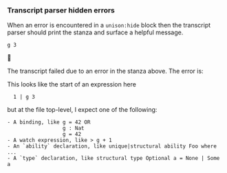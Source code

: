 
### Transcript parser hidden errors

When an error is encountered in a `unison:hide` block
then the transcript parser should print the stanza
and surface a helpful message.

```unison
g 3
```



🛑

The transcript failed due to an error in the stanza above. The error is:


  This looks like the start of an expression here 
  
      1 | g 3
  
  but at the file top-level, I expect one of the following:
  
    - A binding, like g = 42 OR
                      g : Nat
                      g = 42
    - A watch expression, like > g + 1
    - An `ability` declaration, like unique|structural ability Foo where ...
    - A `type` declaration, like structural type Optional a = None | Some a
  

